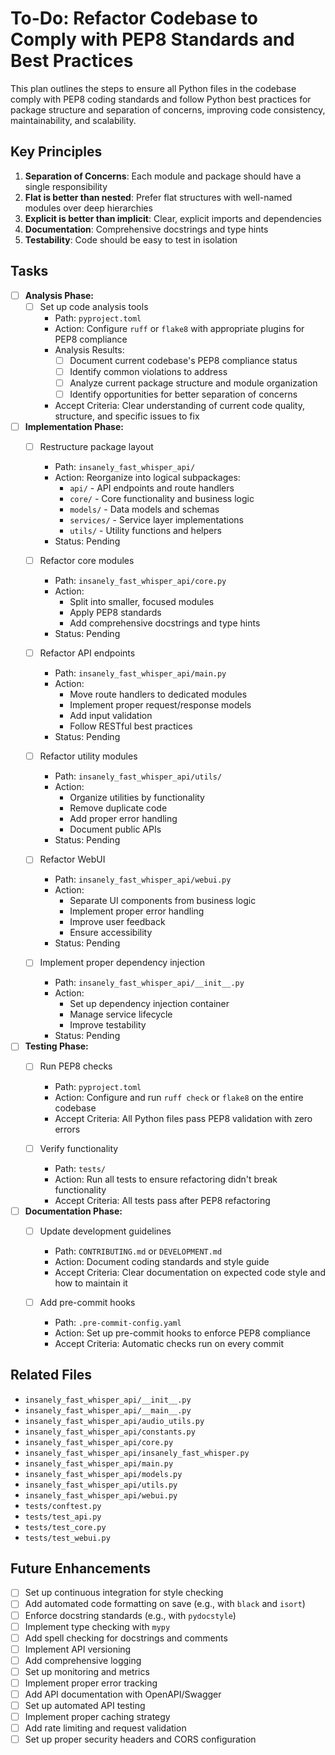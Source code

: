 # To-Do: Refactor Codebase to Comply with PEP8 Standards and Best Practices

This plan outlines the steps to ensure all Python files in the codebase comply with PEP8 coding standards and follow Python best practices for package structure and separation of concerns, improving code consistency, maintainability, and scalability.

## Key Principles

1. **Separation of Concerns**: Each module and package should have a single responsibility
2. **Flat is better than nested**: Prefer flat structures with well-named modules over deep hierarchies
3. **Explicit is better than implicit**: Clear, explicit imports and dependencies
4. **Documentation**: Comprehensive docstrings and type hints
5. **Testability**: Code should be easy to test in isolation

## Tasks

- [ ] **Analysis Phase:**
  - [ ] Set up code analysis tools
    - Path: `pyproject.toml`
    - Action: Configure `ruff` or `flake8` with appropriate plugins for PEP8 compliance
    - Analysis Results:
      - [ ] Document current codebase's PEP8 compliance status
      - [ ] Identify common violations to address
      - [ ] Analyze current package structure and module organization
      - [ ] Identify opportunities for better separation of concerns
    - Accept Criteria: Clear understanding of current code quality, structure, and specific issues to fix

- [ ] **Implementation Phase:**
  - [ ] Restructure package layout
    - Path: `insanely_fast_whisper_api/`
    - Action: Reorganize into logical subpackages:
      - `api/` - API endpoints and route handlers
      - `core/` - Core functionality and business logic
      - `models/` - Data models and schemas
      - `services/` - Service layer implementations
      - `utils/` - Utility functions and helpers
    - Status: Pending

  - [ ] Refactor core modules
    - Path: `insanely_fast_whisper_api/core.py`
    - Action:
      - Split into smaller, focused modules
      - Apply PEP8 standards
      - Add comprehensive docstrings and type hints
    - Status: Pending

  - [ ] Refactor API endpoints
    - Path: `insanely_fast_whisper_api/main.py`
    - Action:
      - Move route handlers to dedicated modules
      - Implement proper request/response models
      - Add input validation
      - Follow RESTful best practices
    - Status: Pending

  - [ ] Refactor utility modules
    - Path: `insanely_fast_whisper_api/utils/`
    - Action:
      - Organize utilities by functionality
      - Remove duplicate code
      - Add proper error handling
      - Document public APIs
    - Status: Pending

  - [ ] Refactor WebUI
    - Path: `insanely_fast_whisper_api/webui.py`
    - Action:
      - Separate UI components from business logic
      - Implement proper error handling
      - Improve user feedback
      - Ensure accessibility
    - Status: Pending

  - [ ] Implement proper dependency injection
    - Path: `insanely_fast_whisper_api/__init__.py`
    - Action:
      - Set up dependency injection container
      - Manage service lifecycle
      - Improve testability
    - Status: Pending

- [ ] **Testing Phase:**
  - [ ] Run PEP8 checks
    - Path: `pyproject.toml`
    - Action: Configure and run `ruff check` or `flake8` on the entire codebase
    - Accept Criteria: All Python files pass PEP8 validation with zero errors

  - [ ] Verify functionality
    - Path: `tests/`
    - Action: Run all tests to ensure refactoring didn't break functionality
    - Accept Criteria: All tests pass after PEP8 refactoring

- [ ] **Documentation Phase:**
  - [ ] Update development guidelines
    - Path: `CONTRIBUTING.md` or `DEVELOPMENT.md`
    - Action: Document coding standards and style guide
    - Accept Criteria: Clear documentation on expected code style and how to maintain it

  - [ ] Add pre-commit hooks
    - Path: `.pre-commit-config.yaml`
    - Action: Set up pre-commit hooks to enforce PEP8 compliance
    - Accept Criteria: Automatic checks run on every commit

## Related Files

- `insanely_fast_whisper_api/__init__.py`
- `insanely_fast_whisper_api/__main__.py`
- `insanely_fast_whisper_api/audio_utils.py`
- `insanely_fast_whisper_api/constants.py`
- `insanely_fast_whisper_api/core.py`
- `insanely_fast_whisper_api/insanely_fast_whisper.py`
- `insanely_fast_whisper_api/main.py`
- `insanely_fast_whisper_api/models.py`
- `insanely_fast_whisper_api/utils.py`
- `insanely_fast_whisper_api/webui.py`
- `tests/conftest.py`
- `tests/test_api.py`
- `tests/test_core.py`
- `tests/test_webui.py`

## Future Enhancements

- [ ] Set up continuous integration for style checking
- [ ] Add automated code formatting on save (e.g., with `black` and `isort`)
- [ ] Enforce docstring standards (e.g., with `pydocstyle`)
- [ ] Implement type checking with `mypy`
- [ ] Add spell checking for docstrings and comments
- [ ] Implement API versioning
- [ ] Add comprehensive logging
- [ ] Set up monitoring and metrics
- [ ] Implement proper error tracking
- [ ] Add API documentation with OpenAPI/Swagger
- [ ] Set up automated API testing
- [ ] Implement proper caching strategy
- [ ] Add rate limiting and request validation
- [ ] Set up proper security headers and CORS configuration

